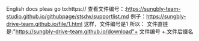 English docs pleas go to:https://
查看文件编号：:https://sungbly-team-studio.github.io/githubpage/stsdw/supportlist.md
例子：https://sungbly-drive-team.github.io/file/1.html
这样，文件编号是1
所以：
文件直链是:"https://sungbly-drive-team.github.io/download"+ 文件编号 +.文件后缀名
